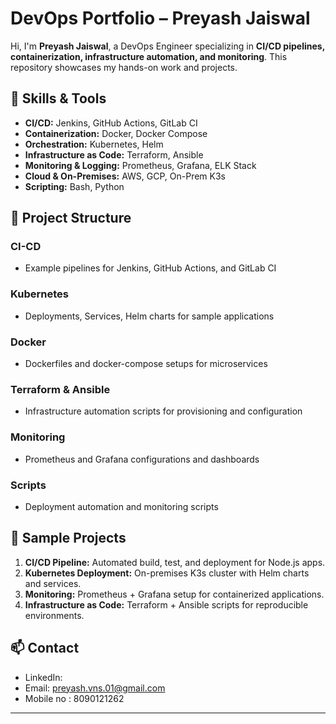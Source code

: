 # DevOps Portfolio – Preyash Jaiswal

Hi, I'm **Preyash Jaiswal**, a DevOps Engineer specializing in **CI/CD pipelines, containerization, infrastructure automation, and monitoring**. This repository showcases my hands-on work and projects.

## 🔧 Skills & Tools
- **CI/CD:** Jenkins, GitHub Actions, GitLab CI
- **Containerization:** Docker, Docker Compose
- **Orchestration:** Kubernetes, Helm
- **Infrastructure as Code:** Terraform, Ansible
- **Monitoring & Logging:** Prometheus, Grafana, ELK Stack
- **Cloud & On-Premises:** AWS, GCP, On-Prem K3s
- **Scripting:** Bash, Python

## 📂 Project Structure

### CI-CD
- Example pipelines for Jenkins, GitHub Actions, and GitLab CI

### Kubernetes
- Deployments, Services, Helm charts for sample applications

### Docker
- Dockerfiles and docker-compose setups for microservices

### Terraform & Ansible
- Infrastructure automation scripts for provisioning and configuration

### Monitoring
- Prometheus and Grafana configurations and dashboards

### Scripts
- Deployment automation and monitoring scripts

## 🚀 Sample Projects
1. **CI/CD Pipeline:** Automated build, test, and deployment for Node.js apps.
2. **Kubernetes Deployment:** On-premises K3s cluster with Helm charts and services.
3. **Monitoring:** Prometheus + Grafana setup for containerized applications.
4. **Infrastructure as Code:** Terraform + Ansible scripts for reproducible environments.

## 📫 Contact
- LinkedIn: 
- Email: preyash.vns.01@gmail.com
- Mobile no : 8090121262

---


